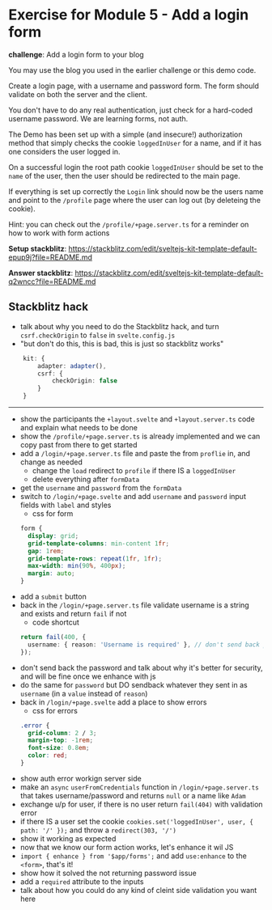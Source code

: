 # Exercise for Module 5 - Add a login form

**challenge**: Add a login form to your blog

You may use the blog you used in the earlier challenge or this demo code.

Create a login page, with a username and password form. The form should validate on both the server and the client.

You don't have to do any real authentication, just check for a hard-coded username password. We are learning forms, not auth.

The Demo has been set up with a simple (and insecure!) authorization method that simply checks the cookie `loggedInUser` for a name, and if it has one considers the user logged in.

On a successful login the root path cookie `loggedInUser` should be set to the `name` of the user, then the user should be redirected to the main page.

If everything is set up correctly the `Login` link should now be the users name and point to the `/profile` page where the user can log out (by deleteing the cookie).

Hint: you can check out the `/profile/+page.server.ts` for a reminder on how to work with form actions

**Setup stackblitz**: https://stackblitz.com/edit/sveltejs-kit-template-default-epup9j?file=README.md

**Answer stackblitz**: https://stackblitz.com/edit/sveltejs-kit-template-default-q2wncc?file=README.md

## Stackblitz hack

- talk about why you need to do the Stackblitz hack, and turn `csrf.checkOrigin` to `false` in `svelte.config.js`
- "but don't do this, this is bad, this is just so stackblitz works"

```ts
	kit: {
		adapter: adapter(),
		csrf: {
			checkOrigin: false
		}
	}
```

---

- show the participants the `+layout.svelte` and `+layout.server.ts` code and explain what needs to be done
- show the `/profile/+page.server.ts` is already implemented and we can copy past from there to get started
- add a `/login/+page.server.ts` file and paste the from `proflie` in, and change as needed
  - change the `load` redirect to `profile` if there IS a `loggedInUser`
  - delete everything after `formData`
- get the `username` and `password` from the `formData`
- switch to `/login/+page.svelte` and add `username` and `password` input fields with `label` and styles
  - css for form
  ```css
  form {
    display: grid;
    grid-template-columns: min-content 1fr;
    gap: 1rem;
    grid-template-rows: repeat(1fr, 1fr);
    max-width: min(90%, 400px);
    margin: auto;
  }
  ```
- add a `submit` button
- back in the `/login/+page.server.ts` file validate username is a string and exists and return `fail` if not
  - code shortcut
  ```ts
  return fail(400, {
    username: { reason: 'Username is required' }, // don't send back password
  });
  ```
- don't send back the password and talk about why it's better for security, and will be fine once we enhance with js
- do the same for `password` but DO sendback whatever they sent in as `username` (in a `value` instead of `reason`)
- back in `/login/+page.svelte` add a place to show errors
  - css for errors
  ```css
  .error {
    grid-column: 2 / 3;
    margin-top: -1rem;
    font-size: 0.8em;
    color: red;
  }
  ```
- show auth error workign server side
- make an `async` `userFromCredentials` function in `/login/+page.server.ts` that takes username/password and returns `null` or a name like `Adam`
- exchange u/p for user, if there is no user return `fail(404)` with validation error
- if there IS a user set the cookie `cookies.set('loggedInUser', user, { path: '/' });` and throw a `redirect(303, '/')`
- show it working as expected
- now that we know our form action works, let's enhance it wil JS
- `import { enhance } from '$app/forms';` and add `use:enhance` to the `<form>`, that's it!
- show how it solved the not returning password issue
- add a `required` attribute to the inputs
- talk about how you could do any kind of cleint side validation you want here
